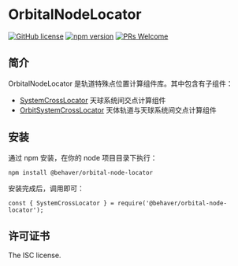 # OrbitalNodeLocator

[![GitHub license](https://img.shields.io/badge/license-MIT-brightgreen.svg)](#) [![npm version](https://img.shields.io/npm/v/react.svg?style=flat)](https://www.npmjs.com/package/@behaver/orbital-node-locator) [![PRs Welcome](https://img.shields.io/badge/PRs-welcome-brightgreen.svg)](#)

## 简介

OrbitalNodeLocator 是轨道特殊点位置计算组件库。其中包含有子组件：

* [SystemCrossLocator](/doc/SystemCrossLocator.md) 天球系统间交点计算组件
* [OrbitSystemCrossLocator](/doc/OrbitSystemCrossLocator.md) 天体轨道与天球系统间交点计算组件

## 安装

通过 npm 安装，在你的 node 项目目录下执行：

`npm install @behaver/orbital-node-locator`

安装完成后，调用即可：

`const { SystemCrossLocator } = require('@behaver/orbital-node-locator');`

## 许可证书

The ISC license.
